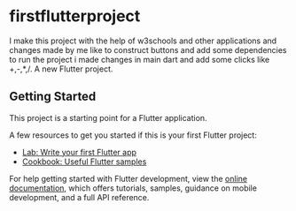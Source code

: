 # firstflutterproject
I make this project with the help of w3schools and other applications and changes made by me like to construct buttons and add some dependencies to run the project 
i made changes in main dart and add some clicks like +,-,*,/.
A new Flutter project.

## Getting Started

This project is a starting point for a Flutter application.

A few resources to get you started if this is your first Flutter project:

- [Lab: Write your first Flutter app](https://docs.flutter.dev/get-started/codelab)
- [Cookbook: Useful Flutter samples](https://docs.flutter.dev/cookbook)

For help getting started with Flutter development, view the
[online documentation](https://docs.flutter.dev/), which offers tutorials,
samples, guidance on mobile development, and a full API reference.
